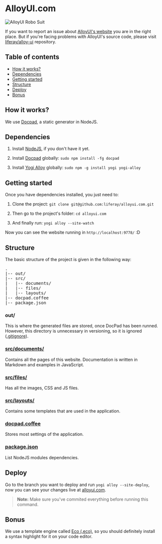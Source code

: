 # AlloyUI.com

![AlloyUI Robo Suit](http://f.cl.ly/items/1c1z23343G2e2I3X3a3P/Screen-Shot-2013-04-08-at-9.37.36-AM.png)

If you want to report an issue about [AlloyUI's website](http://alloyui.com) you are in the right place. But if you're facing problems with AlloyUI's source code, please visit [liferay/alloy-ui](https://github.com/liferay/alloy-ui/) repository.

## Table of contents

* [How it works?](#how-it-works)
* [Dependencies](#dependencies)
* [Getting started](#getting-started)
* [Structure](#structure)
* [Deploy](#deploy)
* [Bonus](#bonus)

## How it works?

We use [Docpad](https://github.com/bevry/docpad), a static generator in NodeJS.

## Dependencies

1. Install [NodeJS](https://github.com/bevry/community/wiki/Installing-Node), if you don't have it yet.

2. Install [Docpad](https://github.com/bevry/docpad) globally: `sudo npm install -fg docpad`

3. Install [Yogi Alloy](https://github.com/liferay/yogi-alloy) globally: `sudo npm -g install yogi yogi-alloy`

## Getting started

Once you have dependencies installed, you just need to:

1. Clone the project: `git clone git@github.com:liferay/alloyui.com.git`

2. Then go to the project's folder: `cd alloyui.com`

3. And finally run: `yogi alloy --site-watch`

Now you can see the website running in `http://localhost:9778/` :D

## Structure

The basic structure of the project is given in the following way:

<pre>
.
|-- out/
|-- src/
|   |-- documents/
|   |-- files/
|   |-- layouts/
|-- docpad.coffee
|-- package.json
</pre>

### out/

This is where the generated files are stored, once DocPad has been runned. However, this directory is unnecessary in versioning, so it is ignored ([.gitignore](https://github.com/liferay/alloyui.com/blob/master/.gitignore)).

### [src/documents/](https://github.com/liferay/alloyui.com/blob/master/src/documents)

Contains all the pages of this website. Documentation is written in Markdown and examples in JavaScript.

### [src/files/](https://github.com/liferay/alloyui.com/tree/master/src/files)

Has all the images, CSS and JS files.

### [src/layouts/](https://github.com/liferay/alloyui.com/tree/master/src/layouts)

Contains some templates that are used in the application.

### [docpad.coffee](https://github.com/liferay/alloyui.com/blob/master/docpad.coffee)

Stores most settings of the application.

### [package.json](https://github.com/liferay/alloyui.com/blob/master/package.json)

List NodeJS modules dependencies.

## Deploy

Go to the branch you want to deploy and run `yogi alloy --site-deploy`, now you can see your changes live at [alloyui.com](http://alloyui.com/).

> **Note:** Make sure you've commited everything before running this command.

## Bonus

We use a template engine called [Eco (.eco)](https://github.com/sstephenson/eco), so you should definitely install a syntax highlight for it on your code editor.